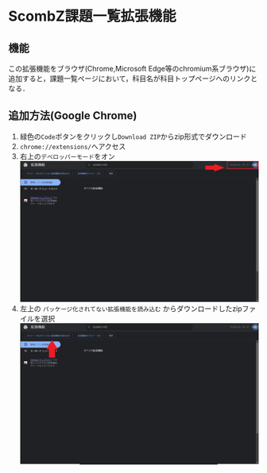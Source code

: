 # ScombZ課題一覧拡張機能

## 機能
この拡張機能をブラウザ(Chrome,Microsoft Edge等のchromium系ブラウザ)に追加すると，課題一覧ページにおいて，科目名が科目トップページへのリンクとなる．
## 追加方法(Google Chrome)
1. 緑色の`Code`ボタンをクリックし`Download ZIP`からzip形式でダウンロード
2. `chrome://extensions/`へアクセス
3. 右上の`デベロッパーモード`をオン<br><center><img src="image\TurnOnDevMode.png" width=500 /><center/>
4. 左上の `パッケージ化されてない拡張機能を読み込む` からダウンロードしたzipファイルを選択<br><center><img src="image\importZIP.png" width=500 /><center/>